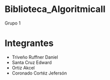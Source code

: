 # Biblioteca_AlgoritmicaII
Grupo 1

# Integrantes
- Triveño Ruffner Daniel 
- Santa Cruz Edward
- Ortiz Akcel
- Coronado Cortéz Jefersón
